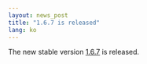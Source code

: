 ```yaml
---
layout: news_post
title: "1.6.7 is released"
lang: ko
---
```


The new stable version [1.6.7][1] is released.



[1]: ftp://ftp.ruby-lang.org/pub/ruby/ruby-1.6.7.tar.gz 
